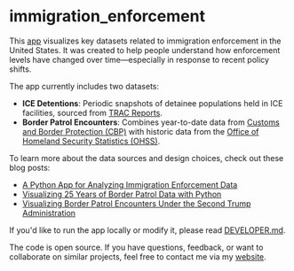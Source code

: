 # immigration_enforcement

This [app](https://immigration-enforcement.streamlit.app/) visualizes key datasets related to immigration enforcement in the United States. It was created to help people understand how enforcement levels have changed over time—especially in response to recent policy shifts.

The app currently includes two datasets:

- **ICE Detentions**: Periodic snapshots of detainee populations held in ICE facilities, sourced from [TRAC Reports](https://tracreports.org/immigration/detentionstats/pop_agen_table.html).
- **Border Patrol Encounters**: Combines year-to-date data from [Customs and Border Protection (CBP)](https://www.cbp.gov/document/stats/southwest-land-border-encounters) with historic data from the [Office of Homeland Security Statistics (OHSS)](https://ohss.dhs.gov/khsm/cbp-encounters).

To learn more about the data sources and design choices, check out these blog posts:

- [A Python App for Analyzing Immigration Enforcement Data](https://arilamstein.com/blog/2025/07/21/a-python-app-for-analyzing-immigration-enforcement-data/)
- [Visualizing 25 Years of Border Patrol Data with Python](https://arilamstein.com/blog/2025/10/06/visualizing-25-years-border-patrol-data-python/)
- [Visualizing Border Patrol Encounters Under the Second Trump Administration](https://arilamstein.com/blog/2025/10/16/visualizing-border-patrol-encounters-under-the-second-trump-administration/)

If you'd like to run the app locally or modify it, please read [DEVELOPER.md](/DEVELOPER.md).

The code is open source. If you have questions, feedback, or want to collaborate on similar projects, feel free to contact me via my [website](https://arilamstein.com).
